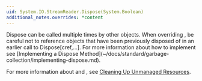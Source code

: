 ```yaml
---
uid: System.IO.StreamReader.Dispose(System.Boolean)
additional_notes.overrides: *content
---
```


<p>Dispose can be called multiple times by other objects. When overriding <xref href="System.IO.StreamReader.Dispose(System.Boolean)"></xref>, be careful not to reference objects that have been previously disposed of in an earlier call to Dispose[cref,...]. For more information about how to implement <xref href="System.IO.StreamReader.Dispose(System.Boolean)"></xref> see [Implementing a Dispose Method](~/docs/standard/garbage-collection/implementing-dispose.md).  
  
 For more information about <xref href="System.IDisposable.Dispose"></xref> and <xref href="System.Object.Finalize"></xref>, see [Cleaning Up Unmanaged Resources](~/docs/standard/garbage-collection/unmanaged.md).</p>


